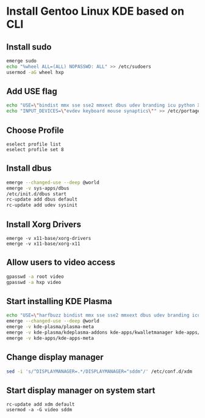 # Install Gentoo Linux KDE based on CLI

## Install sudo

```bash
emerge sudo
echo "%wheel ALL=(ALL) NOPASSWD: ALL" >> /etc/sudoers
usermod -aG wheel hxp
```

## Add USE flag

```bash
echo "USE=\"bindist mmx sse sse2 mmxext dbus udev branding icu python X acpi display-manager sddm gtk handbook libkms wallpapers pulseaudio legacy-systray gtk2 gtk3 -gtk -gnome\"" >> /etc/portage/make.conf
echo "INPUT_DEVICES=\"evdev keyboard mouse synaptics\"" >> /etc/portage/make.conf
```

## Choose Profile

```
eselect profile list
eselect profile set 8
```

## Install dbus

```bash
emerge --changed-use --deep @world
emerge -v sys-apps/dbus
/etc/init.d/dbus start
rc-update add dbus default
rc-update add udev sysinit
```

## Install Xorg Drivers

```
emerge -v x11-base/xorg-drivers
emerge -v x11-base/xorg-x11
```

## Allow users to video access

```bash
gpasswd -a root video
gpasswd -a hxp video
```

## Start installing KDE Plasma

```bash
echo "USE=\"harfbuzz bindist mmx sse sse2 mmxext dbus udev branding icu python X acpi display-manager sddm gtk handbook libkms wallpapers pulseaudio legacy-systray gtk2 gtk3 -gtk -gnome\"" >> /etc/portage/make.conf
emerge --changed-use --deep @world
emerge -v kde-plasma/plasma-meta
emerge -v kde-plasma/kdeplasma-addons kde-apps/kwalletmanager kde-apps/dolphin x11-misc/sddm kde-plasma/systemsettings kde-plasma/kscreen kde-plasma/konsole
emerge -v kde-apps/kde-apps-meta
```

## Change display manager

```bash
sed -i 's/^DISPLAYMANAGER=.*/DISPLAYMANAGER="sddm"/' /etc/conf.d/xdm
```

## Start display manager on system start

```
rc-update add xdm default
usermod -a -G video sddm
```

